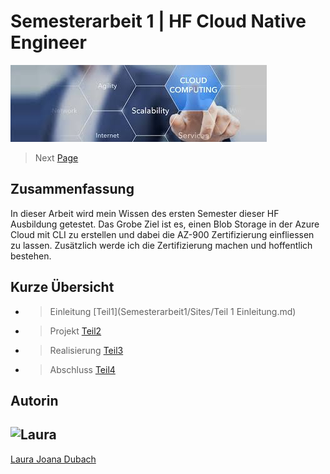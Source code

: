 # Semesterarbeit 1 | HF Cloud Native Engineer

![Titelbild](Pictures/Titelbild.jpg)

> Next [Page](https://github.com/lauradubach/Semesterarbeit1/blob/368d32ac3345825785e786d9bdece06bcd0d0953/Sites/Teil%201%20Einleitung.md)

## Zusammenfassung

In dieser Arbeit wird mein Wissen des ersten Semester dieser HF Ausbildung getestet. Das Grobe Ziel ist es, einen Blob Storage in der Azure Cloud mit CLI zu erstellen und dabei die AZ-900 Zertifizierung einfliessen zu lassen. Zusätzlich werde ich die Zertifizierung machen und hoffentlich bestehen.

## Kurze Übersicht

- > Einleitung [Teil1](Semesterarbeit1/Sites/Teil 1 Einleitung.md)
- > Projekt [Teil2](/Semesterarbeit1/Sites/Teil%202%20Projekt.md)
- > Realisierung [Teil3](/Semesterarbeit1/Sites/Teil%203%20Realisieren.md)
- > Abschluss [Teil4](/Semesterarbeit1/Sites/Teil%204%20Abschluss.md)

## Autorin

![Laura](https://avatars.githubusercontent.com/u/78545576?s=400&u=2baa2f92421a81a4d77bf343aba7485e583b900b&v=4)
---
[Laura Joana Dubach](https://github.com/lauradubach)